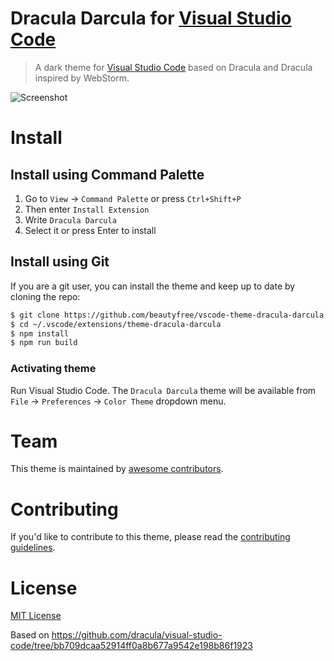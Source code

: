 # Dracula Darcula for [Visual Studio Code](http://code.visualstudio.com)

> A dark theme for [Visual Studio Code](http://code.visualstudio.com) based on Dracula and Dracula inspired by WebStorm.

![Screenshot](https://raw.githubusercontent.com/beautyfree/vscode-theme-dracula-darcula/master/screenshot.png)

# Install

## Install using Command Palette

1. Go to `View` -> `Command Palette` or press `Ctrl+Shift+P`
2. Then enter `Install Extension`
3. Write `Dracula Darcula`
4. Select it or press Enter to install

## Install using Git

If you are a git user, you can install the theme and keep up to date by cloning the repo:

```bash
$ git clone https://github.com/beautyfree/vscode-theme-dracula-darcula.git ~/.vscode/extensions/theme-dracula-darcula
$ cd ~/.vscode/extensions/theme-dracula-darcula
$ npm install
$ npm run build
```

### Activating theme

Run Visual Studio Code. The `Dracula Darcula` theme will be available from `File` -> `Preferences` -> `Color Theme` dropdown menu.

# Team

This theme is maintained by [awesome contributors](https://github.com/beautyfree/vscode-theme-dracula-darcula/graphs/contributors).

# Contributing

If you'd like to contribute to this theme, please read the [contributing guidelines](./.github/CONTRIBUTING.md).

# License

[MIT License](./LICENSE)

Based on https://github.com/dracula/visual-studio-code/tree/bb709dcaa52914ff0a8b677a9542e198b86f1923
